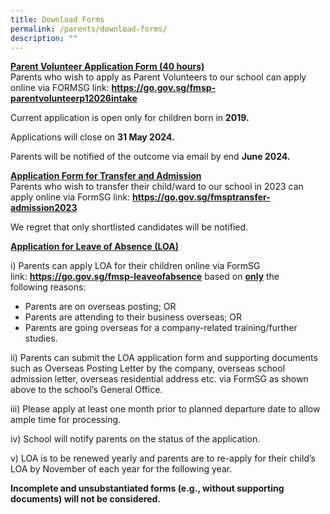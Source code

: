 ```yaml
---
title: Download Forms
permalink: /parents/download-forms/
description: ""
---
```

<p><strong><u>Parent Volunteer Application Form (40 hours)<br></u></strong>Parents who wish to apply as Parent Volunteers to our school can apply online via FORMSG link: <strong><a href="https://go.gov.sg/fmsp-parentvolunteerp12026intake">https://go.gov.sg/fmsp-parentvolunteerp12026intake</a></strong>

</p><p>Current application is open only for children born in <strong>2019.</strong></p>
<p>Applications will close on <strong>31 May 2024.</strong></p>

<p>Parents will be notified of the outcome via email by end <strong>June 2024.</strong></p>

<p><strong><u>Application Form for Transfer and Admission<br></u></strong>Parents who wish to transfer their child/ward to our school in 2023 can apply online via FormSG link:&nbsp;<strong><a href="https://go.gov.sg/fmsptransfer-admission2023">https://go.gov.sg/fmsptransfer-admission2023</a></strong></p>
<p>We regret that only shortlisted candidates will be notified.</p>
<p><strong><u>Application for Leave of Absence (LOA)</u></strong></p>
<p>i) Parents can apply LOA for their children online via FormSG link:&nbsp;<a target="" href="https://go.gov.sg/fmsp-leaveofabsence"><strong>https://go.gov.sg/fmsp-leaveofabsence</strong></a> based on&nbsp;<strong><u>only</u></strong>&nbsp;the following&nbsp;reasons:</p>
<ul>
<li>Parents are on overseas posting; OR</li>
<li>Parents are attending to their business overseas; OR</li>
<li>Parents are going overseas for a company-related training/further studies.&nbsp;</li>
</ul>
<p>ii) Parents can submit the LOA application form and supporting documents such as Overseas Posting Letter by the company, overseas school admission letter, overseas residential address etc. via FormSG as shown above to the school’s General Office.</p>
<p>iii) Please apply at least one month prior to planned departure date to allow ample time for processing.</p>
<p>iv) School will notify parents on the status of the application.</p>
<p>v) LOA is to be renewed yearly and parents are to re-apply for their child’s LOA by November of each year for the following year.</p>
<p><strong>Incomplete and unsubstantiated forms (e.g., without supporting documents) will not be considered.</strong></p>
